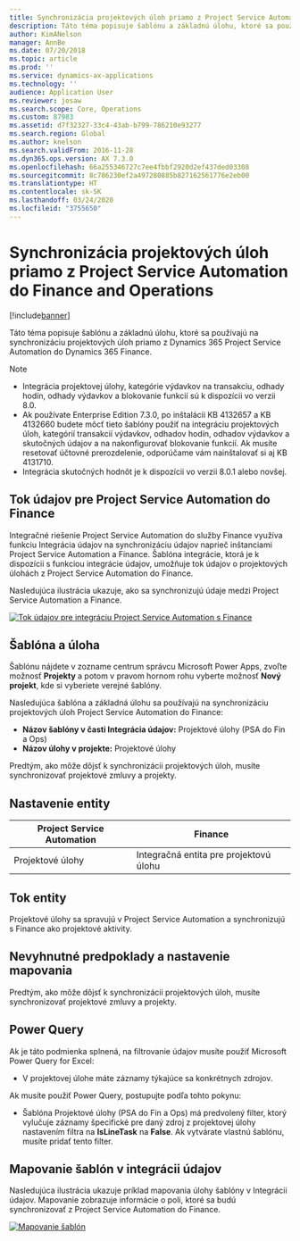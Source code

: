 ```yaml
---
title: Synchronizácia projektových úloh priamo z Project Service Automation do Finance and Operations
description: Táto téma popisuje šablónu a základnú úlohu, ktoré sa používajú na synchronizáciu projektových úloh priamo z Microsoft Dynamics 365 Project Service Automation do Dynamics 365 Finance.
author: KimANelson
manager: AnnBe
ms.date: 07/20/2018
ms.topic: article
ms.prod: ''
ms.service: dynamics-ax-applications
ms.technology: ''
audience: Application User
ms.reviewer: josaw
ms.search.scope: Core, Operations
ms.custom: 87983
ms.assetid: d7f32327-33c4-43ab-b799-786210e93277
ms.search.region: Global
ms.author: knelson
ms.search.validFrom: 2016-11-28
ms.dyn365.ops.version: AX 7.3.0
ms.openlocfilehash: 66a255346727c7ee4fbbf2920d2ef437ded03308
ms.sourcegitcommit: 8c786230ef2a497280885b827162561776e2eb00
ms.translationtype: HT
ms.contentlocale: sk-SK
ms.lasthandoff: 03/24/2020
ms.locfileid: "3755650"
---
```

# <a name="synchronize-project-tasks-directly-from-project-service-automation-to-finance-and-operations"></a>Synchronizácia projektových úloh priamo z Project Service Automation do Finance and Operations

[!include[banner](../includes/banner.md)]

Táto téma popisuje šablónu a základnú úlohu, ktoré sa používajú na synchronizáciu projektových úloh priamo z Dynamics 365 Project Service Automation do Dynamics 365 Finance.

> [!NOTE]
> - Integrácia projektovej úlohy, kategórie výdavkov na transakciu, odhady hodín, odhady výdavkov a blokovanie funkcií sú k dispozícii vo verzii 8.0.
> - Ak používate Enterprise Edition 7.3.0, po inštalácii KB 4132657 a KB 4132660 budete môcť tieto šablóny použiť na integráciu projektových úloh, kategórií transakcií výdavkov, odhadov hodín, odhadov výdavkov a skutočných údajov a na nakonfigurovať blokovanie funkcií. Ak musíte resetovať účtovné prerozdelenie, odporúčame vám nainštalovať si aj KB 4131710.
> - Integrácia skutočných hodnôt je k dispozícii vo verzii 8.0.1 alebo novšej.

## <a name="data-flow-for-project-service-automation-to-finance"></a>Tok údajov pre Project Service Automation do Finance

Integračné riešenie Project Service Automation do služby Finance využíva funkciu Integrácia údajov na synchronizáciu údajov naprieč inštanciami Project Service Automation a Finance. Šablóna integrácie, ktorá je k dispozícii s funkciou integrácie údajov, umožňuje tok údajov o projektových úlohách z Project Service Automation do Finance.

Nasledujúca ilustrácia ukazuje, ako sa synchronizujú údaje medzi Project Service Automation a Finance.

[![Tok údajov pre integráciu Project Service Automation s Finance](./media/ProjectTasksFlow.png)](./media/ProjectTasksFlow.png)

## <a name="template-and-task"></a>Šablóna a úloha

Šablónu nájdete v zozname centrum správcu Microsoft Power Apps, zvoľte možnosť **Projekty** a potom v pravom hornom rohu vyberte možnosť **Nový projekt**, kde si vyberiete verejné šablóny.

Nasledujúca šablóna a základná úlohu sa používajú na synchronizáciu projektových úloh Project Service Automation do Finance:

- **Názov šablóny v časti Integrácia údajov:** Projektové úlohy (PSA do Fin a Ops)
- **Názov úlohy v projekte:** Projektové úlohy

Predtým, ako môže dôjsť k synchronizácii projektových úloh, musíte synchronizovať projektové zmluvy a projekty.

## <a name="entity-set"></a>Nastavenie entity

| Project Service Automation | Finance                             |
|----------------------------|-------------------------------------|
| Projektové úlohy              | Integračná entita pre projektovú úlohu |

## <a name="entity-flow"></a>Tok entity

Projektové úlohy sa spravujú v Project Service Automation a synchronizujú s Finance ako projektové aktivity.

## <a name="prerequisites-and-mapping-setup"></a>Nevyhnutné predpoklady a nastavenie mapovania

Predtým, ako môže dôjsť k synchronizácii projektových úloh, musíte synchronizovať projektové zmluvy a projekty.

## <a name="power-query"></a>Power Query

Ak je táto podmienka splnená, na filtrovanie údajov musíte použiť Microsoft Power Query for Excel:

- V projektovej úlohe máte záznamy týkajúce sa konkrétnych zdrojov.

Ak musíte použiť Power Query, postupujte podľa tohto pokynu:

- Šablóna Projektové úlohy (PSA do Fin a Ops) má predvolený filter, ktorý vylučuje záznamy špecifické pre daný zdroj z projektovej úlohy nastavením filtra na **IsLineTask** na **False**. Ak vytvárate vlastnú šablónu, musíte pridať tento filter.

## <a name="template-mapping-in-data-integration"></a>Mapovanie šablón v integrácii údajov

Nasledujúca ilustrácia ukazuje príklad mapovania úlohy šablóny v Integrácii údajov. Mapovanie zobrazuje informácie o poli, ktoré sa budú synchronizovať z Project Service Automation do Finance.

[![Mapovanie šablón](./media/ProjectTasksMapping.png)](./media/ProjectTasksMapping.png)
